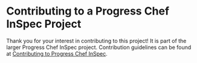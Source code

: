 # Contributing to a Progress Chef InSpec Project

Thank you for your interest in contributing to this project! It is part of the larger Progress Chef InSpec project. Contribution guidelines can be found at [Contributing to Progress Chef InSpec](https://github.com/chef/chef-oss-practices/blob/main/projects/inspec.md).
